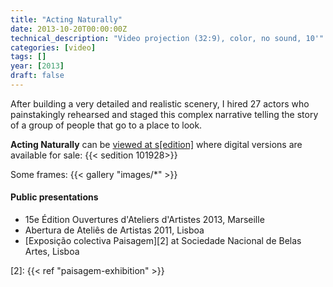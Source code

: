 ```yaml
---
title: "Acting Naturally"
date: 2013-10-20T00:00:00Z
technical_description: "Video projection (32:9), color, no sound, 10'"
categories: [video]
tags: []
year: [2013]
draft: false
---
```


After building a very detailed and realistic scenery, I hired 27 actors who painstakingly rehearsed and staged this complex narrative telling the story of a group of people that go to a place to look.
<!--more-->

**Acting Naturally** can be [viewed at s[edition]][1] where digital versions are available for sale:
{{< sedition 101928>}}

Some frames:
{{< gallery "images/*" >}}

#### Public presentations
* 15e Édition Ouvertures d'Ateliers d'Artistes 2013, Marseille
* Abertura de Ateliês de Artistas 2011, Lisboa
* [Exposição colectiva Paisagem][2] at Sociedade Nacional de Belas Artes, Lisboa

[1]: http://www.seditionart.com/nuno_godinho/acting-naturally
[2]: {{< ref "paisagem-exhibition" >}}